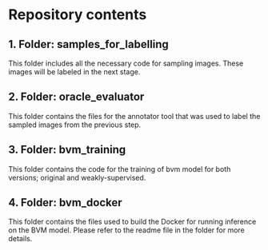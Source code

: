 # Repository contents

## 1. Folder: samples_for_labelling
This folder includes all the necessary code for sampling images. These images will be labeled in the next stage.

## 2. Folder: oracle_evaluator
This folder contains the files for the annotator tool that was used to label the sampled images from the previous step.

## 3. Folder: bvm_training
This folder contains the code for the training of bvm model for both versions; original and weakly-supervised.

## 4. Folder: bvm_docker
This folder contains the files used to build the Docker for running inference on the BVM model. Please refer to the readme file in the folder for more details.